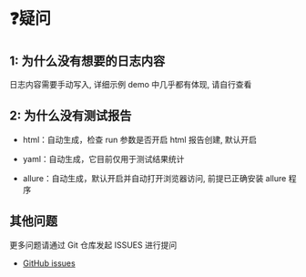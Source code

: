 # ❓疑问

## 1: 为什么没有想要的日志内容

日志内容需要手动写入, 详细示例 demo 中几乎都有体现, 请自行查看

## 2: 为什么没有测试报告

- html：自动生成，检查 run 参数是否开启 html 报告创建, 默认开启

- yaml：自动生成，它目前仅用于测试结果统计

- allure：自动生成，默认开启并自动打开浏览器访问, 前提已正确安装 allure 程序

## 其他问题

更多问题请通过 Git 仓库发起 ISSUES 进行提问

- [GitHub issues](https://github.com/wu-clan/automated_api_pytest/issues)

